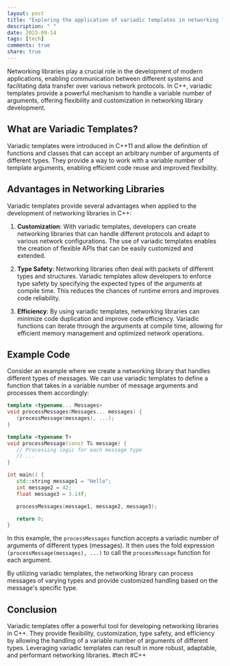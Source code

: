 ```yaml
---
layout: post
title: "Exploring the application of variadic templates in networking libraries for C++"
description: " "
date: 2023-09-14
tags: [tech]
comments: true
share: true
---
```


Networking libraries play a crucial role in the development of modern applications, enabling communication between different systems and facilitating data transfer over various network protocols. In C++, variadic templates provide a powerful mechanism to handle a variable number of arguments, offering flexibility and customization in networking library development.

## What are Variadic Templates?

Variadic templates were introduced in C++11 and allow the definition of functions and classes that can accept an arbitrary number of arguments of different types. They provide a way to work with a variable number of template arguments, enabling efficient code reuse and improved flexibility.

## Advantages in Networking Libraries

Variadic templates provide several advantages when applied to the development of networking libraries in C++:

1. **Customization**: With variadic templates, developers can create networking libraries that can handle different protocols and adapt to various network configurations. The use of variadic templates enables the creation of flexible APIs that can be easily customized and extended.

2. **Type Safety**: Networking libraries often deal with packets of different types and structures. Variadic templates allow developers to enforce type safety by specifying the expected types of the arguments at compile time. This reduces the chances of runtime errors and improves code reliability.

3. **Efficiency**: By using variadic templates, networking libraries can minimize code duplication and improve code efficiency. Variadic functions can iterate through the arguments at compile time, allowing for efficient memory management and optimized network operations.

## Example Code

Consider an example where we create a networking library that handles different types of messages. We can use variadic templates to define a function that takes in a variable number of message arguments and processes them accordingly:

```cpp
template <typename... Messages>
void processMessages(Messages... messages) {
   (processMessage(messages), ...);
}

template <typename T>
void processMessage(const T& message) {
   // Processing logic for each message type
   // ...
}

int main() {
   std::string message1 = "Hello";
   int message2 = 42;
   float message3 = 3.14f;

   processMessages(message1, message2, message3);

   return 0;
}
```

In this example, the `processMessages` function accepts a variadic number of arguments of different types (messages). It then uses the fold expression `(processMessage(messages), ...)` to call the `processMessage` function for each argument.

By utilizing variadic templates, the networking library can process messages of varying types and provide customized handling based on the message's specific type.

## Conclusion

Variadic templates offer a powerful tool for developing networking libraries in C++. They provide flexibility, customization, type safety, and efficiency by allowing the handling of a variable number of arguments of different types. Leveraging variadic templates can result in more robust, adaptable, and performant networking libraries. #tech #C++